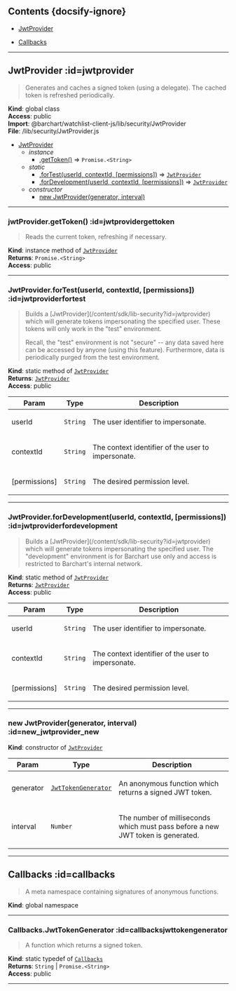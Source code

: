 ## Contents {docsify-ignore}

* [JwtProvider](#JwtProvider) 

* [Callbacks](#Callbacks) 


* * *

## JwtProvider :id=jwtprovider
> <p>Generates and caches a signed token (using a delegate). The cached token
> is refreshed periodically.</p>

**Kind**: global class  
**Access**: public  
**Import**: @barchart/watchlist-client-js/lib/security/JwtProvider  
**File**: /lib/security/JwtProvider.js  

* [JwtProvider](#JwtProvider)
    * _instance_
        * [.getToken()](#JwtProvidergetToken) ⇒ <code>Promise.&lt;String&gt;</code>
    * _static_
        * [.forTest(userId, contextId, [permissions])](#JwtProviderforTest) ⇒ [<code>JwtProvider</code>](#JwtProvider)
        * [.forDevelopment(userId, contextId, [permissions])](#JwtProviderforDevelopment) ⇒ [<code>JwtProvider</code>](#JwtProvider)
    * _constructor_
        * [new JwtProvider(generator, interval)](#new_JwtProvider_new)


* * *

### jwtProvider.getToken() :id=jwtprovidergettoken
> <p>Reads the current token, refreshing if necessary.</p>

**Kind**: instance method of [<code>JwtProvider</code>](#JwtProvider)  
**Returns**: <code>Promise.&lt;String&gt;</code>  
**Access**: public  

* * *

### JwtProvider.forTest(userId, contextId, [permissions]) :id=jwtproviderfortest
> <p>Builds a [JwtProvider](/content/sdk/lib-security?id=jwtprovider) which will generate tokens impersonating the specified
> user. These tokens will only work in the &quot;test&quot; environment.</p>
> <p>Recall, the &quot;test&quot; environment is not &quot;secure&quot; -- any data saved here can be accessed
> by anyone (using this feature). Furthermore, data is periodically purged from the
> test environment.</p>

**Kind**: static method of [<code>JwtProvider</code>](#JwtProvider)  
**Returns**: [<code>JwtProvider</code>](#JwtProvider)  
**Access**: public  

| Param | Type | Description |
| --- | --- | --- |
| userId | <code>String</code> | <p>The user identifier to impersonate.</p> |
| contextId | <code>String</code> | <p>The context identifier of the user to impersonate.</p> |
| [permissions] | <code>String</code> | <p>The desired permission level.</p> |


* * *

### JwtProvider.forDevelopment(userId, contextId, [permissions]) :id=jwtproviderfordevelopment
> <p>Builds a [JwtProvider](/content/sdk/lib-security?id=jwtprovider) which will generate tokens impersonating the specified
> user. The &quot;development&quot; environment is for Barchart use only and access is restricted
> to Barchart's internal network.</p>

**Kind**: static method of [<code>JwtProvider</code>](#JwtProvider)  
**Returns**: [<code>JwtProvider</code>](#JwtProvider)  
**Access**: public  

| Param | Type | Description |
| --- | --- | --- |
| userId | <code>String</code> | <p>The user identifier to impersonate.</p> |
| contextId | <code>String</code> | <p>The context identifier of the user to impersonate.</p> |
| [permissions] | <code>String</code> | <p>The desired permission level.</p> |


* * *

### new JwtProvider(generator, interval) :id=new_jwtprovider_new
**Kind**: constructor of [<code>JwtProvider</code>](#JwtProvider)  

| Param | Type | Description |
| --- | --- | --- |
| generator | [<code>JwtTokenGenerator</code>](#CallbacksJwtTokenGenerator) | <p>An anonymous function which returns a signed JWT token.</p> |
| interval | <code>Number</code> | <p>The number of milliseconds which must pass before a new JWT token is generated.</p> |


* * *

## Callbacks :id=callbacks
> <p>A meta namespace containing signatures of anonymous functions.</p>

**Kind**: global namespace  

* * *

### Callbacks.JwtTokenGenerator :id=callbacksjwttokengenerator
> <p>A function which returns a signed token.</p>

**Kind**: static typedef of [<code>Callbacks</code>](#Callbacks)  
**Returns**: <code>String</code> \| <code>Promise.&lt;String&gt;</code>  
**Access**: public  

* * *

